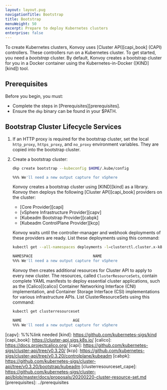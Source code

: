 ```yaml
---
layout: layout.pug
navigationTitle: Bootstrap
title: Bootstrap
menuWeight: 50
excerpt: Prepare to deploy Kubernetes clusters
enterprise: false
---
```


To create Kubernetes clusters, Konvoy uses [Cluster API][capi_book] (CAPI) controllers. These controllers run on a Kubernetes cluster. To get started, you need a _bootstrap_ cluster. By default, Konvoy creates a bootstrap cluster for you in a Docker container using the Kubernetes-in-Docker ([KIND][kind]) tool.

## Prerequisites

Before you begin, you must:

- Complete the steps in [Prerequisites][prerequisites].
- Ensure the `dkp` binary can be found in your $PATH.

## Bootstrap Cluster Lifecycle Services

1.  If an HTTP proxy is required for the bootstrap cluster, set the local `http_proxy`, `https_proxy`, and `no_proxy` environment variables. They are copied into the bootstrap cluster.

1.  Create a bootstrap cluster:

    ```sh
    dkp create bootstrap --kubeconfig $HOME/.kube/config
    ```

    ```sh
    %%% We'll need a new output capture for vSphere
    ```

    Konvoy creates a bootstrap cluster using [KIND][kind] as a library. Konvoy then deploys the following [Cluster API][capi_book] providers on the cluster:

    - [Core Provider][capi]
    - [vSphere Infrastructure Provider][capv]
    - [Kubeadm Bootstrap Provider][cabpk]
    - [Kubeadm ControlPlane Provider][kcp]

    Konvoy waits until the controller-manager and webhook deployments of these providers are ready. List these deployments using this command:

    ```sh
    kubectl get --all-namespaces deployments -l=clusterctl.cluster.x-k8s.io
    ```

    ```sh
    NAMESPACE                           NAME                                            READY   UP-TO-DATE   AVAILABLE   AGE
    %%% We'll need a new output capture for vSphere
    ```

    Konvoy then creates additional resources for Cluster API to apply to every new cluster. The resources, called `ClusterResourceSets`, contain complete YAML manifests to deploy essential cluster applications, such as the [Calico][calico] Container Networking Interface (CNI) implementation, and Container Storage Interface (CSI) implementations for various infrastructure APIs. List ClusterResourceSets using this command:

    ```sh
    kubectl get clusterresourceset
    ```

    ```sh
    NAME                       AGE
    %%% We'll need a new output capture for vSphere
    ```

    <!--- A ClusterResourceSet object defines selectors that match against cluster labels, and a reference to a ConfigMap. The ConfigMap contains a YAML manifest. When a cluster with matching labels is created, the YAML manifest is applied to the cluster. The manifest is applied only once, when the cluster is created.

    For example, this is the `%%%-vSphere-something` ClusterResourceSet, which is now deployed by Konvoy from the above actions:

    ```yaml
    kind: ClusterResourceSet
    metadata:
      name: aws-ebs-csi
    spec:
      clusterSelector:
        matchLabels:
          konvoy.d2iq.io/csi: aws-ebs
          konvoy.d2iq.io/provider: aws
      resources:
      - kind: ConfigMap
        name: aws-ebs-csi
      strategy: ApplyOnce
    ```

    Konvoy defines the selectors and sets the correct labels on the Cluster objects. For a more detailed explanation of how ClusterResourceSets work, see the [Extension Proposal][clusterresourceset_cape]. --->

[install_docker]: https://docs.docker.com/get-docker/
[install_clusterawsadm]: https://github.com/kubernetes-sigs/cluster-api-provider-aws/releases
[install_kubectl]: https://kubernetes.io/docs/tasks/tools/install-kubectl/
[aws_credentials]: https://docs.aws.amazon.com/cli/latest/userguide/cli-configure-profiles.html
[capv]: %%%link needed
[kind]: https://github.com/kubernetes-sigs/kind
[capi_book]: https://cluster-api.sigs.k8s.io/
[calico]: https://docs.projectcalico.org/
[capi]: https://github.com/kubernetes-sigs/cluster-api/tree/v0.3.20/
[kcp]: https://github.com/kubernetes-sigs/cluster-api/tree/v0.3.20/controlplane/kubeadm
[cabpk]: https://github.com/kubernetes-sigs/cluster-api/tree/v0.3.20/bootstrap/kubeadm
[clusterresourceset_cape]: https://github.com/kubernetes-sigs/cluster-api/blob/master/docs/proposals/20200220-cluster-resource-set.md
[prerequisites]: ../prerequisites
